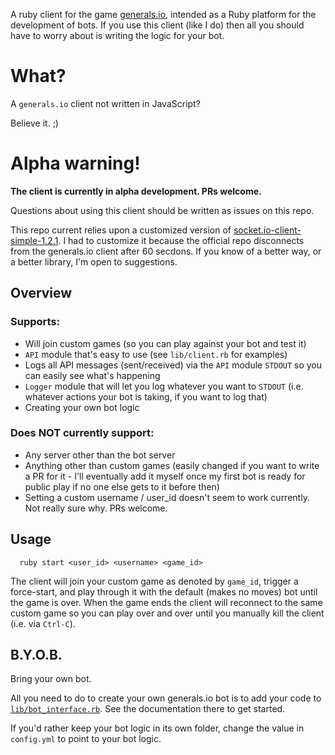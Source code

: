 A ruby client for the game [generals.io][generals-web], intended as a Ruby platform for
the development of bots. If you use this client (like I do) then all you should
have to worry about is writing the logic for your bot.

# What?

A `generals.io` client not written in JavaScript?

Believe it. ;)


# Alpha warning!

**The client is currently in alpha development. PRs welcome.**

Questions about using this client should be written as issues on this repo.

This repo current relies upon a customized version of
[socket.io-client-simple-1.2.1][socket.io-client]. I had to customize it because
the official repo disconnects from the generals.io client after 60 secdons. If
you know of a better way, or a better library, I'm open to suggestions.


## Overview

### Supports:

* Will join custom games (so you can play against your bot and test it)
* `API` module that's easy to use (see `lib/client.rb` for examples)
* Logs all API messages (sent/received) via the `API` module
  `STDOUT` so you can easily see what's happening
* `Logger` module that will let you log whatever you want to `STDOUT` (i.e.
  whatever actions your bot is taking, if you want to log that)
* Creating your own bot logic


### Does NOT currently support:

* Any server other than the bot server
* Anything other than custom games (easily changed if you want to write a PR for
  it - I'll eventually add it myself once my first bot is ready for public play
  if no one else gets to it before then)
* Setting a custom username / user_id doesn't seem to work currently. Not really
  sure why. PRs welcome.


## Usage

```plaintext
  ruby start <user_id> <username> <game_id>
```

The client will join your custom game as denoted by `game_id`, trigger a
force-start, and play through it with the default (makes no moves) bot until the
game is over. When the game ends the client will reconnect to the same custom
game so you can play over and over until you manually kill the client (i.e. via
`Ctrl-C`).

## B.Y.O.B.

Bring your own bot.

All you need to do to create your own generals.io bot is to add your code to
[`lib/bot_interface.rb`][bot_interface]. See the documentation there to get
started.

If you'd rather keep your bot logic in its own folder, change the value in
`config.yml` to point to your bot logic.

  [generals-web]: http://dev.generals.io/
  [bot_interface]: https://github.com/jefflunt/ruby-generals.io-client/blob/master/lib/bot_interface.rb
  [socket.io-client]: https://github.com/jefflunt/socket.io-client-simple-1.2.1-custom
